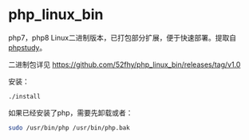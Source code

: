 # php_linux_bin


php7，php8 Linux二进制版本，已打包部分扩展，便于快速部署。提取自[phpstudy](https://www.xp.cn/linux.html)。

二进制包详见 https://github.com/52fhy/php_linux_bin/releases/tag/v1.0

安装：
``` bash
./install
```

如果已经安装了php，需要先卸载或者：
``` bash
sudo /usr/bin/php /usr/bin/php.bak
```
